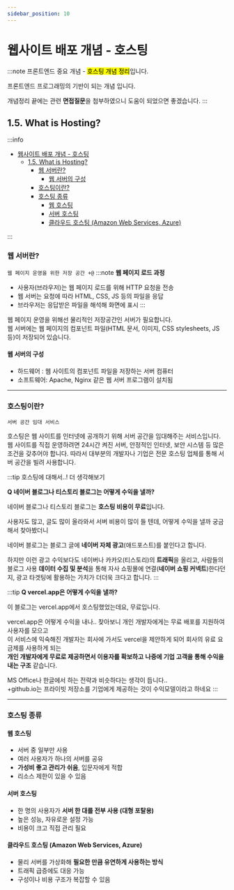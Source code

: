 ```yaml
---
sidebar_position: 10
---
```


# 웹사이트 배포 개념 - 호스팅

:::note
프론트엔드 중요 개념 - <mark>호스팅 개념 정리</mark>입니다.

프론트엔드 프로그래밍의 기반이 되는 개념 입니다.

개념정리 끝에는 관련 **면접질문**을 첨부하였으니 도움이 되었으면 좋겠습니다.
:::
## 1.5. What is Hosting?

:::info
- [웹사이트 배포 개념 - 호스팅](#웹사이트-배포-개념---호스팅)
  - [1.5. What is Hosting?](#15what-is-hosting)
    - [웹 서버란?](#웹-서버란)
      - [웹 서버의 구성](#웹-서버의-구성)
    - [호스팅이란?](#호스팅이란)
    - [호스팅 종류](#호스팅-종류)
      - [웹 호스팅](#웹-호스팅)
      - [서버 호스팅](#서버-호스팅)
      - [클라우드 호스팅 (Amazon Web Services, Azure)](#클라우드-호스팅-amazon-web-services-azure)

:::
<br/>

### 웹 서버란?
`웹 페이지 운영을 위한 저장 공간 +@`
:::note
**웹 페이지 로드 과정**
- 사용자(브라우저)는 웹 페이지 로드를 위해 HTTP 요청을 전송
- 웹 서버는 요청에 따라 HTML, CSS, JS 등의 파일을 응답
- 브라우저는 응답받은 파일을 해석해 화면에 표시
:::

웹 페이지 운영을 위해선 물리적인 저장공간인 서버가 필요합니다.  
웹 서버에는 웹 페이지의 컴포넌트 파일(HTML 문서, 이미지, CSS stylesheets, JS 등)이 저장되어 있습니다.

#### 웹 서버의 구성

- 하드웨어 : 웹 사이트의 컴포넌트 파일을 저장하는 서버 컴퓨터
- 소프트웨어: Apache, Nginx 같은 웹 서버 프로그램이 설치됨

---


### 호스팅이란?
`서버 공간 임대 서비스`

호스팅은 웹 사이트를 인터넷에 공개하기 위해 서버 공간을 임대해주는 서비스입니다. 웹 사이트를 직접 운영하려면 24시간 켜진 서버, 안정적인 인터넷, 보안 시스템 등 많은 조건을 갖추어야 합니다. 따라서 대부분의 개발자나 기업은 전문 호스팅 업체를 통해 서버 공간을 빌려 사용합니다.

:::tip
호스팅에 대해서..! 더 생각해보기

**Q 네이버 블로그나 티스토리 블로그는 어떻게 수익을 낼까?**

네이버 블로그나 티스토리 블로그는 **호스팅 비용이 무료**입니다.

사용자도 많고, 글도 많이 올라와서 서버 비용이 많이 들 텐데, 어떻게 수익을 낼까 궁금해서 찾아봤더니 

네이버 블로그는 블로그 글에 **네이버 자체 광고**(애드포스트)를 붙인다고 합니다.

하지만 이런 광고 수익보다도 네이버나 카카오(티스토리)의 **트래픽**을 올리고, 사람들의 블로그 사용 **데이터 수집 및 분석**을 통해 자사 쇼핑몰에 연결(**네이버 쇼핑 커넥트**)한다던지, 광고 타겟팅에 활용하는 가치가 더더욱 크다고 합니다.
:::

:::tip
**Q vercel.app은 어떻게 수익을 낼까?**

이 블로그는 vercel.app에서 호스팅했었는데요, 무료입니다.

vercel.app은 어떻게 수익을 내나.. 찾아보니 개인 개발자에게는 무료 배포를 지원하여 사용자를 모으고  
이 서비스에 익숙해진 개발자는 회사에 가서도 vercel을 제안하게 되어 회사의 유료 요금제를 사용하게 되는  
**개인 개발자에게 무료로 제공하면서 이용자를 확보하고** **나중에 기업 고객을 통해 수익을 내는 구조** 같습니다.

MS Office나 한글에서 하는 전략과 비슷하다는 생각이 듭니다..  
+github.io는 프라이빗 저장소를 기업에게 제공하는 것이 수익모델이라고 하네요
:::


--- 
### 호스팅 종류

#### 웹 호스팅

- 서버 중 일부만 사용
- 여러 사용자가 하나의 서버를 공유
- **가성비 좋고 관리가 쉬움**, 입문자에게 적합
- 리소스 제한이 있을 수 있음

#### 서버 호스팅

- 한 명의 사용자가 **서버 한 대를 전부 사용 (대형 포탈용)**
- 높은 성능, 자유로운 설정 가능
- 비용이 크고 직접 관리 필요

#### 클라우드 호스팅 (Amazon Web Services, Azure)

- 물리 서버를 가상화해 **필요한 만큼 유연하게 사용하는 방식**
- 트래픽 급증에도 대응 가능
- 구성이나 비용 구조가 복잡할 수 있음